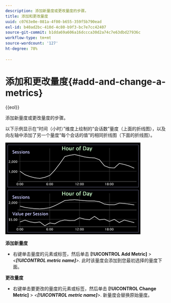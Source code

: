 ```yaml
---
description: 添加新量度或更改量度的步骤。
title: 添加和更改量度
uuid: c0763e0e-081a-4f00-b655-359f5b790ead
exl-id: b40ad2bc-410d-4c80-b9f3-bc7e7cc42407
source-git-commit: b1dda69a606a16dccca30d2a74c7e63dbd27936c
workflow-type: tm+mt
source-wordcount: '127'
ht-degree: 78%

---
```


# 添加和更改量度{#add-and-change-a-metrics}

{{eol}}

添加新量度或更改量度的步骤。

以下示例显示在“时间（小时）”维度上绘制的“会话数”量度（上面的折线图），以及向左轴中添加了另一个量度“每个会话的值”的相同折线图（下面的折线图）。

![](assets/vis_Line_AddMetric.png)

**添加新量度**

* 右键单击量度的元素或标签，然后单击 **[!UICONTROL Add Metric]** > *&lt;**[!UICONTROL metric name]**>*. 此时该量度会添加到您最初选择的量度下面。

**更改量度**

* 右键单击要更改的量度的元素或标签，然后单击 **[!UICONTROL Change Metric]** > *&lt;**[!UICONTROL metric name]**>*. 新量度会替换原始量度。
